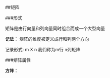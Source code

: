 ##矩阵

###形式

矩阵是由行向量和列向量同时组合而成一个大型向量

**记法：**
矩阵的维度被定义成行和列两个方向

记录形式: m X n 我们称为m行 n列矩阵

###矩阵属性

**方阵：**
